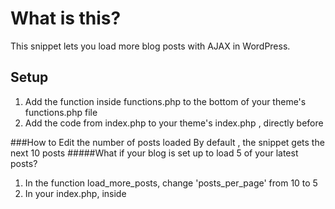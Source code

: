 # What is this?
This snippet lets you load more blog posts with AJAX in WordPress. 

## Setup
1. Add the function inside functions.php to the bottom of your theme's functions.php file
2. Add the code from index.php to your theme's index.php , directly before  <?php get_footer(); ?> 

###How to Edit the number of posts loaded
By default , the snippet gets the next 10 posts
#####What if your blog is set up to load 5 of your latest posts?

1. In the function load_more_posts, change 'posts_per_page' from 10 to 5
2. In your index.php, inside <script>  change offset from 10 to 5

###How do I style the blog posts that are loaded?

1. Everything inside the <pre> <article> </pre> tag within functions.php can be customized (lines 24-32) Examples include grabbing the post thumbnail  <code> the_post_thumbnail()</code> and any wordpress template tags one would traditionally use.

###Will this work with my theme?

1. This should work with any WordPress theme. it has been designed to work out of the box with any underscores theme

